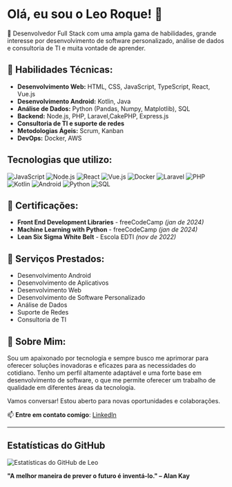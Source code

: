 # Olá, eu sou o Leo Roque! 👋

🚀 Desenvolvedor Full Stack com uma ampla gama de habilidades, grande interesse por desenvolvimento de software personalizado, análise de dados e consultoria de TI e muita vontade de aprender.

## 🔧 Habilidades Técnicas:

- **Desenvolvimento Web:** HTML, CSS, JavaScript, TypeScript, React, Vue.js
- **Desenvolvimento Android:** Kotlin, Java
- **Análise de Dados:** Python (Pandas, Numpy, Matplotlib), SQL
- **Backend:** Node.js, PHP, Laravel,CakePHP, Express.js
- **Consultoria de TI e suporte de redes**
- **Metodologias Ágeis:** Scrum, Kanban
- **DevOps:** Docker, AWS

## Tecnologias que utilizo:

![JavaScript](https://img.shields.io/badge/-JavaScript-black?style=flat-square&logo=javascript)
![Node.js](https://img.shields.io/badge/-Node.js-black?style=flat-square&logo=node.js)
![React](https://img.shields.io/badge/-React-black?style=flat-square&logo=react)
![Vue.js](https://img.shields.io/badge/-Vue.js-black?style=flat-square&logo=vue.js)
![Docker](https://img.shields.io/badge/-Docker-black?style=flat-square&logo=docker)
![Laravel](https://img.shields.io/badge/-Laravel-black?style=flat-square&logo=laravel)
![PHP](https://img.shields.io/badge/-PHP-black?style=flat-square&logo=php)
![Kotlin](https://img.shields.io/badge/-Kotlin-black?style=flat-square&logo=kotlin)
![Android](https://img.shields.io/badge/-Android-black?style=flat-square&logo=android)
![Python](https://img.shields.io/badge/-Python-black?style=flat-square&logo=python)
![SQL](https://img.shields.io/badge/-SQL-black?style=flat-square&logo=postgresql)

## 📜 Certificações:

- **Front End Development Libraries** - freeCodeCamp *(jan de 2024)*
- **Machine Learning with Python** - freeCodeCamp *(jan de 2024)*
- **Lean Six Sigma White Belt** - Escola EDTI *(nov de 2022)*

## 💼 Serviços Prestados:

- Desenvolvimento Android
- Desenvolvimento de Aplicativos
- Desenvolvimento Web
- Desenvolvimento de Software Personalizado
- Análise de Dados
- Suporte de Redes
- Consultoria de TI

## 🌟 Sobre Mim:

Sou um apaixonado por tecnologia e sempre busco me aprimorar para oferecer soluções inovadoras e eficazes para as necessidades do cotidiano. Tenho um perfil altamente adaptável e uma forte base em desenvolvimento de software, o que me permite oferecer um trabalho de qualidade em diferentes áreas da tecnologia.

Vamos conversar! Estou aberto para novas oportunidades e colaborações.

📫 **Entre em contato comigo**: [LinkedIn](https://www.linkedin.com/in/leo-roque)

---
## Estatísticas do GitHub
![Estatísticas do GitHub de Leo](https://github-readme-stats.vercel.app/api?username=leo&show_icons=true&theme=radical)

**"A melhor maneira de prever o futuro é inventá-lo." – Alan Kay**

